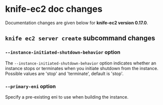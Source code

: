 <!---
This file is reset everytime when a new release is done. Contents of this file is for the currently unreleased version.
-->

# knife-ec2 doc changes

Documentation changes are given below for **knife-ec2 version 0.17.0**.

## `knife ec2 server create` subcommand changes

### `--instance-initiated-shutdown-behavior` option

The `--instance-initiated-shutdown-behavior` option indicates whether an instance stops or terminates when you initiate shutdown from the instance. Possible values are 'stop' and 'terminate', default is 'stop'.

### `--primary-eni` option

Specify a pre-existing eni to use when building the instance.

